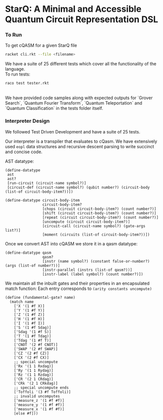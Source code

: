 # StarQ: A Minimal and Accessible Quantum Circuit Representation DSL

### To Run
To get cQASM for a given StarQ file
```bash
racket cli.rkt --file <filename>
```
We have a suite of 25 different tests which cover all the functionality of the language. <br/>
To run tests:
```bash
raco test tester.rkt
```
<br/>
We have provided code samples along with expected outputs for `Grover Search`, `Quantum Fourier Transform`, `Quantum Teleportation` and `Quantum Classification` in the tests folder itself.

### Interpreter Design

We followed Test Driven Development and have a suite of 25 tests.

Our interpreter is a transpiler that evaluates to cQasm. We have extensively used `eopl` data structures and recursive descent parsing to write succinct and concise code.

AST datatype:
```racket
(define-datatype
 ast
 ast?
 [run-circuit (circuit-name symbol?)]
 [circuit-def (circuit-name symbol?) (qubit number?) (circuit-body (list-of circuit-body-item?))])

(define-datatype circuit-body-item
                 circuit-body-item?
                 [chops (circuit circuit-body-item?) (count number?)]
                 [shift (circuit circuit-body-item?) (count number?)]
                 [repeat (circuit circuit-body-item?) (count number?)]
                 [uncompute (circuit circuit-body-item?)]
                 [circuit-call (circuit-name symbol?) (gate-args list?)]
                 [moment (circuits (list-of circuit-body-item?))])
```
Once we convert AST into cQASM we store it in a qasm datatype:
```racket
(define-datatype qasm
                 qasm?
                 [instr (name symbol?) (constant false-or-number?) (args (list-of number?))]
                 [instr-parallel (instrs (list-of qasm?))]
                 [instr-label (label symbol?) (count number?)])
```
We maintain all the inbuilt gates and their properties in an encapsulated match function:
Each entry corresponds to `(arity constants uncompute)`
```
(define (fundamental-gate? name)
  (match name
    ['X '(1 #f X)]
    ['Y '(1 #f Y)]
    ['Z '(1 #f Z)]
    ['H '(1 #f H)]
    ['I '(1 #f I)]
    ['S '(1 #f Sdag)]
    ['Sdag '(1 #f S)]
    ['T '(1 #f Tdag)]
    ['Tdag '(1 #f T)]
    ['CNOT '(2 #f CNOT)]
    ['SWAP '(2 #f SWAP)]
    ['CZ '(2 #f CZ)]
    ['CX '(2 #f CX)]
    ;; special uncompute
    ['Rx '(1 1 Rxdag)]
    ['Ry '(1 1 Rydag)]
    ['Rz '(1 1 Rzdag)]
    ['CR '(2 1 CRdag)]
    ['CRk '(2 1 CRkdag)]
    ;; special uncompute ends
    ['Toffoli '(3 #f Toffoli)]
    ;; invalid uncomputes
    ['measure_z '(1 #f #f)]
    ['measure_y '(1 #f #f)]
    ['measure_x '(1 #f #f)]
    [else #f]))
```

